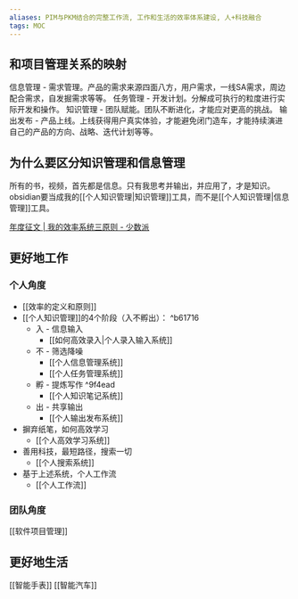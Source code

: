 ```yaml
---
aliases: PIM与PKM结合的完整工作流, 工作和生活的效率体系建设, 人+科技融合
tags: MOC 
---
```

## 和项目管理关系的映射
信息管理 - 需求管理。产品的需求来源四面八方，用户需求，一线SA需求，周边配合需求，自发掘需求等等。
任务管理 - 开发计划。分解成可执行的粒度进行实际开发和操作。
知识管理 - 团队赋能。团队不断进化，才能应对更高的挑战。
输出发布 - 产品上线。上线获得用户真实体验，才能避免闭门造车，才能持续演进自己的产品的方向、战略、迭代计划等等。


## 为什么要区分知识管理和信息管理

所有的书，视频，首先都是信息。只有我思考并输出，并应用了，才是知识。obsidian要当成我的[[个人知识管理|知识管理]]工具，而不是[[个人知识管理|信息管理]]工具。

[年度征文 | 我的效率系统三原则 - 少数派](cubox://card?id=ff808081810aedce01810b8b1ec7389a)

## 更好地工作

### 个人角度

- [[效率的定义和原则]]
- [[个人知识管理]]的4个阶段（入不孵出）： ^b61716
	- 入 - 信息输入
		- [[如何高效录入|个人录入输入系统]]
	- 不 - 筛选降噪
		- [[个人信息管理系统]]
		- [[个人任务管理系统]]
	- 孵 - 提炼写作 ^9f4ead
		- [[个人知识笔记系统]]
	- 出 - 共享输出
		- [[个人输出发布系统]]
- 摒弃纸笔，如何高效学习
	- [[个人高效学习系统]]
- 善用科技，最短路径，搜索一切
	- [[个人搜索系统]]
- 基于上述系统，个人工作流
	- [[个人工作流]]

### 团队角度

[[软件项目管理]]

## 更好地生活

[[智能手表]]
[[智能汽车]]
